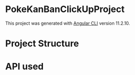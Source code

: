 # PokeKanBanClickUpProject

This project was generated with [Angular CLI](https://github.com/angular/angular-cli) version 11.2.10.

# Project Structure

# API used
